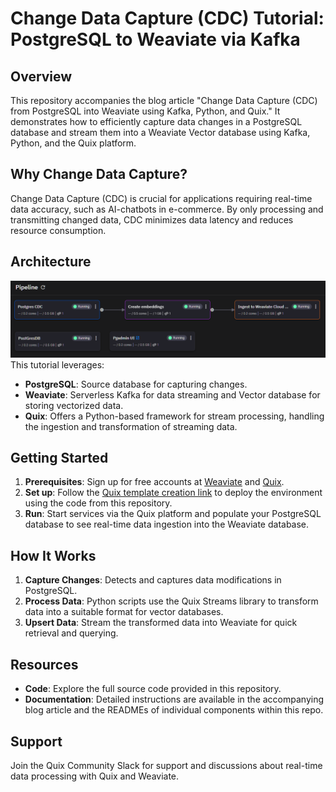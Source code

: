 # Change Data Capture (CDC) Tutorial: PostgreSQL to Weaviate via Kafka

## Overview
This repository accompanies the blog article "Change Data Capture (CDC) from PostgreSQL into Weaviate using Kafka, Python, and Quix." It demonstrates how to efficiently capture data changes in a PostgreSQL database and stream them into a Weaviate Vector database using Kafka, Python, and the Quix platform.

## Why Change Data Capture?
Change Data Capture (CDC) is crucial for applications requiring real-time data accuracy, such as AI-chatbots in e-commerce. By only processing and transmitting changed data, CDC minimizes data latency and reduces resource consumption.

## Architecture
![Quix CDC Pipeline Screenshot](quix-cdc-pipeline.png)
This tutorial leverages:
- **PostgreSQL**: Source database for capturing changes.
- **Weaviate**: Serverless Kafka for data streaming and Vector database for storing vectorized data.
- **Quix**: Offers a Python-based framework for stream processing, handling the ingestion and transformation of streaming data.

## Getting Started
1. **Prerequisites**: Sign up for free accounts at [Weaviate](https://weaviate.io/) and [Quix](https://quix.io).
2. **Set up**: Follow the [Quix template creation link](https://portal.platform.quix.io/signup?projectName=Continuous%20Vector%20Ingestion%20to%20Weaviate&httpsUrl=https://github.com/quixio/template-vector-cdc-weaviate&branchName=main) to deploy the environment using the code from this repository.
3. **Run**: Start services via the Quix platform and populate your PostgreSQL database to see real-time data ingestion into the Weaviate database.

## How It Works
1. **Capture Changes**: Detects and captures data modifications in PostgreSQL.
2. **Process Data**: Python scripts use the Quix Streams library to transform data into a suitable format for vector databases.
3. **Upsert Data**: Stream the transformed data into Weaviate for quick retrieval and querying.

## Resources
- **Code**: Explore the full source code provided in this repository.
- **Documentation**: Detailed instructions are available in the accompanying blog article and the READMEs of individual components within this repo.


## Support
Join the Quix Community Slack for support and discussions about real-time data processing with Quix and Weaviate.